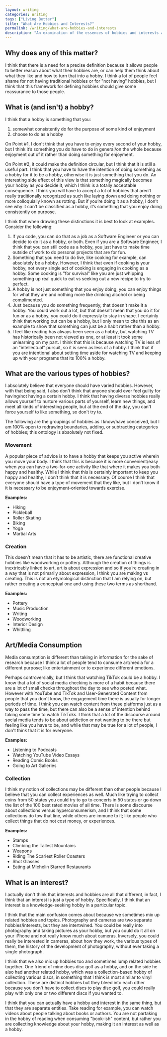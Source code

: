 ```yaml
---
layout: writing
categories: Writing
tags: ["Living Better"]
title: "What Are Hobbies and Interests?"
permalink: /writing/what-are-hobbies-and-interests
description: "An examination of the essences of hobbies and interests and why that's helpful to you/how to put it into practice."
---
```


## Why does any of this matter?
I think that there is a need for a precise definition because it allows people to better reason about what their hobbies are, or can help them think about what they like and how to turn that into a hobby. I think a lot of people feel shame for not having traditional hobbies or for "not having" hobbies, but I think that this framework for defining hobbies should give some reassurance to those people.

## What is (and isn't) a hobby? 
I think that a hobby is something that you:
1. somewhat consistently do for the purpose of some kind of enjoyment
2. choose to do as a hobby

On Point #1, I don't think that you have to enjoy every second of your hobby, but I think it’s something you do have to do in general/on the whole because enjoyment out of it rather than doing something for enjoyment.

On Point #2, it could make the definition circular, but I think that it is still a useful part. I think that you have to have the intention of doing something as a hobby for it to be a hobby, otherwise it is just something that you do. An interesting side effect of this view is that something magically becomes your hobby as you decide it, which I think is a totally acceptable consequence. I think you will have to accept a lot of hobbies that aren’t really traditionally recognized as such like laying down and doing nothing or more colloquially known as rotting. But if you’re doing it as a hobby, I don’t see why it can’t be classified as a hobby, it’s something that you enjoy doing consistently on purpose.

I think that when drawing these distinctions it is best to look at examples. Consider the following:
1. If you code, you can do that as a job as a Software Engineer or you can decide to do it as a hobby, or both. Even if you are a Software Engineer, I think that you can still code as a hobby, you just have to make time outside of work to do personal projects that are for fun.
2. Something that you need to do live, like cooking for example, can absolutely be a hobby. However, I think that even if cooking is your hobby, not every single act of cooking is engaging in cooking as a hobby. Some cooking is "for survival" like you are just whipping something up real quick to eat vs seeking out a new recipe to try to perfect.
3. A hobby is not just something that you enjoy doing, you can enjoy things for what they are and nothing more like drinking alcohol or being complimented.
4. Just because you do something frequently, that doesn't make it a hobby. You could work out a lot, but that doesn’t mean that you do it for fun or as a hobby, you could do it expressly to stay in shape. I certainly think that working out can be a hobby, but I only mean to cite this as an example to show that something can just be a habit rather than a hobby.
5. I feel like reading has always been seen as a hobby, but watching TV has historically been not viewed as one, or at least it took some unlearning on my part. I think that this is because watching TV is less of an "intellectual" pursuit, so it is seen as less of a hobby. I think that if you are intentional about setting time aside for watching TV and keeping up with your programs that its 100% a hobby.

## What are the various types of hobbies?
I absolutely believe that everyone should have varied hobbies. However, with that being said, I also don't think that anyone should ever feel guilty for having/not having a certain hobby. I think that having diverse hobbies really allows yourself to nurture various parts of yourself, learn new things, and meet all kinds of interesting people, but at the end of the day, you can't force yourself to like something, so don't try to.

The following are the groupings of hobbies as I know/have conceived, but I am 100% open to redrawing boundaries, adding, or subtracting categories of hobbies; this ontology is absolutely not fixed.

### Movement
A popular piece of advice is to have a hobby that keeps you active wherein you move your body. I think that this is because it is more convenient/easy when you can have a two-for-one activity like that where it makes you both happy and healthy. While I think that this is certainly important to keep you happy and healthy, I don’t think that it is necessary. Of course I think that everyone should have a type of movement that they like, but I don’t know if it is necessary to be enjoyment-oriented towards exercise. 

**Examples:**
* Hiking
* Pickleball
* Roller Skating
* Biking
* Yoga
* Martial Arts

### Creation
This doesn’t mean that it has to be artistic, there are functional creative hobbies like woodworking or pottery. Although the creation of things is inextricably linked to art, art is about expression and so if you’re creating in a way that is not primarily about expression, I think you are making vs creating. This is not an etymological distinction that I am relying on, but rather creating a conceptual one and using these two terms as shorthand. 

**Examples:**
* Pottery
* Music Production
* Writing
* Woodworking
* Interior Design
* Whittling

## Art/Media Consumption
Media consumption is different than taking in information for the sake of research because I think a lot of people tend to consume art/media for a different purpose; like entertainment or to experience different emotions. 

Perhaps controversially, but I think that watching TikTok could be a hobby. I know that a lot of social media checking is more of a habit because there are a lot of small checks throughout the day to see who posted what. However with YouTube and TikTok and User-Generated Content from people that you don't know, the engagement time there is usually for longer periods of time. I think you can watch content from these platforms just as a way to pass the time, but there can also be a sense of intention behind taking some time to watch TikToks. I think that a lot of the discourse around social media tends to be about addiction or not wanting to be there but feeling like you have to be, and while that may be true for a lot of people, I don't think that it is for everyone.  

**Examples:**
* Listening to Podcasts
* Watching YouTube Video Essays
* Reading Comic Books
* Going to Art Galleries

### Collection
I think my notion of collections may be different than other people because I believe that you can collect experiences as well. Much like trying to collect coins from 50 states you could try to go to concerts in 50 states or go down the list of the 100 best rated movies of all time. There is some discourse about collections versus hyperconsumerism, and I think that some collections do tow that line, while others are immune to it; like people who collect things that do not cost money, or experiences.

**Examples:**
* Stamps
* Climbing the Tallest Mountains
* Weapons
* Riding The Scariest Roller Coasters
* Shot Glasses
* Eating at Michelin Starred Restaurants

## What is an interest?
I actually don't think that interests and hobbies are all that different, in fact, I think that an interest is just a type of hobby. Specifically, I think that an interest is a knowledge-seeking hobby in a particular topic.

I think that the main confusion comes about because we sometimes mix up related hobbies and topics. Photography and cameras are two separate hobbies/interests, but they are intertwined. You could be really into photography and taking pictures as your hobby, but you could do it all on your iPhone and not really know much about cameras. Inversely, you could really be interested in cameras, about how they work, the various types of them, the history of the development of photography, without ever taking a single photograph.

I think that we also mix up hobbies too and sometimes lump related hobbies together. One friend of mine does disc golf as a hobby, and on the side he also had another related hobby, which was a collection-based hobby of collecting various discs, in something that I think is most similar to vinyl collection. These are distinct hobbies but they bleed into each other because you don't have to collect discs to play disc golf, you could really play with only one or two different discs if you wanted to.

I think that you can actually have a hobby and interest in the same thing, but that they are separate entities. Take reading for example, you can watch videos about people talking about books or authors. You are not partaking in the hobby of reading when consuming "book-ish" content, but rather you are collecting knowledge about your hobby, making it an interest as well as a hobby.